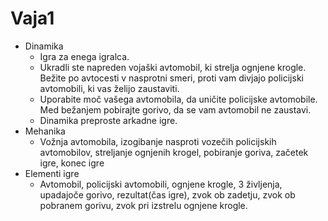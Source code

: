 # Vaja1
* Dinamika
  * Igra za enega igralca.
  * Ukradli ste napreden vojaški avtomobil, ki strelja ognjene krogle. Bežite po avtocesti v nasprotni smeri, proti vam divjajo policijski avtomobili, ki vas želijo zaustaviti.
  * Uporabite moč vašega avtomobila, da uničite policijske avtomobile. Med bežanjem pobirajte gorivo, da se vam avtomobil ne zaustavi.
  * Dinamika preproste arkadne igre.
* Mehanika
  * Vožnja avtomobila, izogibanje nasproti vozečih policijskih avtomobilov, streljanje ognjenih krogel, pobiranje goriva, začetek igre, konec igre
* Elementi igre
  * Avtomobil, policijski avtomobili, ognjene krogle, 3 življenja, upadajoče gorivo, rezultat(čas igre), zvok ob zadetju, zvok ob pobranem gorivu, zvok pri izstrelu ognjene krogle.

